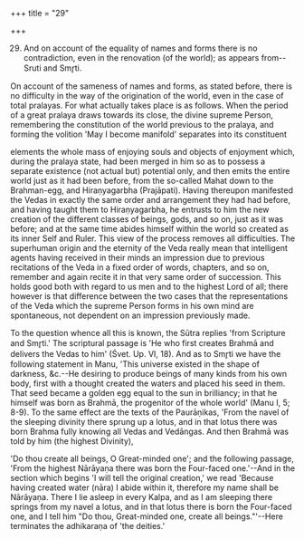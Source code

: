 +++
title = "29"

+++


29. And on account of the equality of names and forms there is no contradiction, even in the renovation (of the world); as appears from--Sruti and Smr̥ti.

On account of the sameness of names and forms, as stated before, there is no difficulty in the way of the origination of the world, even in the case of total pralayas. For what actually takes place is as follows. When the period of a great pralaya draws towards its close, the divine supreme Person, remembering the constitution of the world previous to the pralaya, and forming the volition 'May I become manifold' separates into its constituent

elements the whole mass of enjoying souls and objects of enjoyment which, during the pralaya state, had been merged in him so as to possess a separate existence (not actual but) potential only, and then emits the entire world just as it had been before, from the so-called Mahat down to the Brahman-egg, and Hiraṇyagarbha (Prajāpati). Having thereupon manifested the Vedas in exactly the same order and arrangement they had had before, and having taught them to Hiraṇyagarbha, he entrusts to him the new creation of the different classes of beings, gods, and so on, just as it was before; and at the same time abides himself within the world so created as its inner Self and Ruler. This view of the process removes all difficulties. The superhuman origin and the eternity of the Veda really mean that intelligent agents having received in their minds an impression due to previous recitations of the Veda in a fixed order of words, chapters, and so on, remember and again recite it in that very same order of succession. This holds good both with regard to us men and to the highest Lord of all; there however is that difference between the two cases that the representations of the Veda which the supreme Person forms in his own mind are spontaneous, not dependent on an impression previously made.

To the question whence all this is known, the Sūtra replies 'from Scripture and Smr̥ti.' The scriptural passage is 'He who first creates Brahmā and delivers the Vedas to him' (Śvet. Up. VI, 18). And as to Smr̥ti we have the following statement in Manu, 'This universe existed in the shape of darkness, &c.--He desiring to produce beings of many kinds from his own body, first with a thought created the waters and placed his seed in them. That seed became a golden egg equal to the sun in brilliancy; in that he himself was born as Brahmā, the progenitor of the whole world' (Manu I, 5; 8-9). To the same effect are the texts of the Paurāṇikas, 'From the navel of the sleeping divinity there sprung up a lotus, and in that lotus there was born Brahma fully knowing all Vedas and Vedāngas. And then Brahmā was told by him (the highest Divinity),

'Do thou create all beings, O Great-minded one'; and the following passage, 'From the highest Nārāyaṇa there was born the Four-faced one.'--And in the section which begins 'I will tell the original creation,' we read 'Because having created water (nāra) I abide within it, therefore my name shall be Nārāyaṇa. There I lie asleep in every Kalpa, and as I am sleeping there springs from my navel a lotus, and in that lotus there is born the Four-faced one, and I tell him "Do thou, Great-minded one, create all beings."'--Here terminates the adhikaraṇa of 'the deities.'

